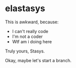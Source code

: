 # elastasys
This is awkward, because:
* I can't really code
* I'm not a coder
* Wtf am i doing here

Truly yours, Stasys.

Okay, maybe let's start a branch.
